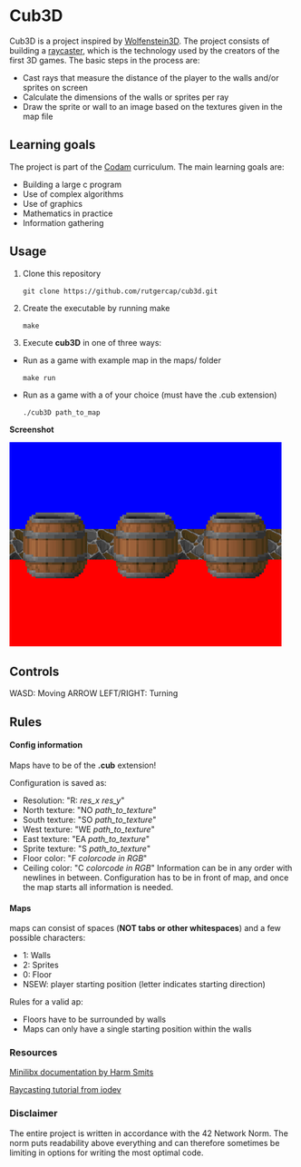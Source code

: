 # Cub3D

Cub3D is a project inspired by [Wolfenstein3D](http://wolf3d.atw.hu/). The project consists of building a [raycaster](https://en.wikipedia.org/wiki/Ray_casting), 
which is the technology used by the creators of the first 3D games. 
The basic steps in the process are:
- Cast rays that measure the distance of the player to the walls and/or sprites on screen
- Calculate the dimensions of the walls or sprites per ray
- Draw the sprite or wall to an image based on the textures given in the map file

## Learning goals
The project is part of the [Codam](https://www.codam.nl/studying-at-codam) curriculum. The main learning goals are:
- Building a large c program
- Use of complex algorithms
- Use of graphics
- Mathematics in practice
- Information gathering

## Usage

1. Clone this repository
   ```console
   git clone https://github.com/rutgercap/cub3d.git
   ```
2. Create the executable by running make
   ```console
   make
   ```
3. Execute **cub3D** in one of three ways:
* Run as a game with example map in the maps/ folder
   ```console
   make run
   ```
* Run as a game with a of your choice (must have the .cub extension)
   ```console
   ./cub3D path_to_map
   ```
   
 **Screenshot**
 
 ![Example screenshot](/pics/screenshot.bmp)
 
 
## Controls

WASD: Moving
ARROW LEFT/RIGHT: Turning

## Rules

#### Config information
Maps have to be of the **.cub** extension!

Configuration is saved as:
- Resolution: "R: *res_x res_y*"
- North texture: "NO *path_to_texture*"
- South texture: "SO *path_to_texture*"
- West texture: "WE *path_to_texture*"
- East texture: "EA *path_to_texture*"
- Sprite texture: "S *path_to_texture*"
- Floor color: "F *colorcode in RGB*"
- Ceiling color: "C *colorcode in RGB*"
Information can be in any order with newlines in between. Configuration has to be in front of map, and once the map starts all information is needed.

#### Maps

maps can consist of spaces (**NOT tabs or other whitespaces**) and a few possible characters:
- 1: Walls
- 2: Sprites
- 0: Floor
- NSEW: player starting position (letter indicates starting direction)

Rules for a valid ap:
- Floors have to be surrounded by walls
- Maps can only have a single starting position within the walls

### Resources

[Minilibx documentation by Harm Smits](https://harm-smits.github.io/42docs/libs/minilibx)

[Raycasting tutorial from iodev](https://lodev.org/cgtutor/raycasting.html)

### Disclaimer

The entire project is written in accordance with the 42 Network Norm. The norm puts readability above everything and can therefore sometimes be limiting in options for writing the most optimal code.

